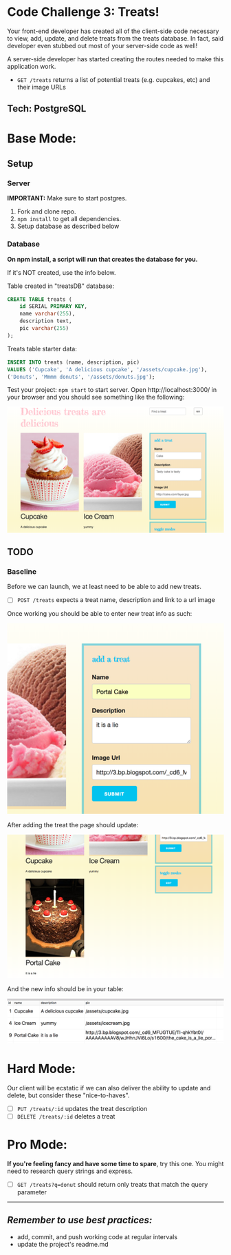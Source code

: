 Code Challenge 3: Treats!
===

Your front-end developer has created all of the client-side code necessary to view, add, update, and delete treats from the treats database. In fact, said developer even stubbed out most of your server-side code as well!

A server-side developer has started creating the routes needed to make this application work.

* `GET /treats` returns a list of potential treats (e.g. cupcakes, etc) and their image URLs

Tech: PostgreSQL
---

Base Mode:
===

## Setup

### Server

**IMPORTANT:** Make sure to start postgres.

1. Fork and clone repo.
2. `npm install` to get all dependencies.
3. Setup database as  described below

### Database

**On npm install, a script will run that creates the database for you.**

If it's NOT created, use the info below.

Table created in "treatsDB" database:

```SQL
CREATE TABLE treats (
	id SERIAL PRIMARY KEY,
	name varchar(255),
	description text,
	pic varchar(255)
);
```
Treats table starter data:

```SQL
INSERT INTO treats (name, description, pic)
VALUES ('Cupcake', 'A delicious cupcake', '/assets/cupcake.jpg'),
('Donuts', 'Mmmm donuts', '/assets/donuts.jpg');
```

Test your project: `npm start` to start server. Open http://localhost:3000/ in your browser and you should see something like the following:

![start](images/start.png)

## TODO

### Baseline
Before we can launch, we at least need to be able to add new treats.

- [ ] `POST /treats` expects a treat name, description and link to a url image

Once working you should be able to enter new treat info as such:

![adding](images/adding.png)

After adding the treat the page should update:

![added](images/added.png)

And the new info should be in your table:

![dbUpdated](images/dbUpdated.png)

Hard Mode:
===
Our client will be ecstatic if we can also deliver the ability to update and
delete, but consider these "nice-to-haves".

- [ ] `PUT /treats/:id` updates the treat description
- [ ] `DELETE /treats/:id` deletes a treat

Pro Mode:
===
**If you're feeling fancy and have some time to spare**, try this one. You might need to research query strings and express. 

- [ ] `GET /treats?q=donut` should return only treats that match the query parameter

---

_Remember to use best practices:_
---

- add, commit, and push working code at regular intervals
- update the project's readme.md
